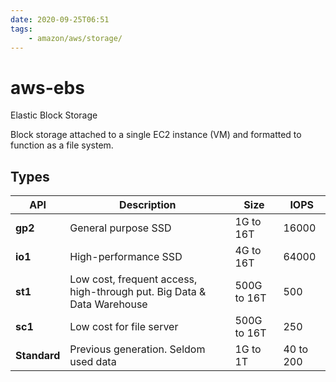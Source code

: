 ```yaml
---
date: 2020-09-25T06:51
tags:
    - amazon/aws/storage/
---
```


# aws-ebs
 
Elastic Block Storage

Block storage attached to a single EC2 instance (VM) and formatted to function as a file system.

## Types

| API | Description | Size | IOPS |
| ----------- | ----------- |  ----------- | ----------- |
| **gp2** | General purpose SSD | 1G to 16T | 16000 |
| **io1** | High-performance SSD | 4G to 16T | 64000 |
| **st1** | Low cost, frequent access, high-through put. Big Data & Data Warehouse | 500G to 16T | 500 |
| **sc1** | Low cost for file server | 500G to 16T | 250 |
| **Standard**| Previous generation. Seldom used data | 1G to 1T | 40 to 200 |


